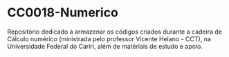 # CC0018-Numerico

Repositório dedicado a armazenar os códigos criados durante a cadeira de Cálculo numérico (ministrada pelo professor Vicente Helano - CCT), na Universidade Federal do Cariri, além de matériais de estudo e apoio.
